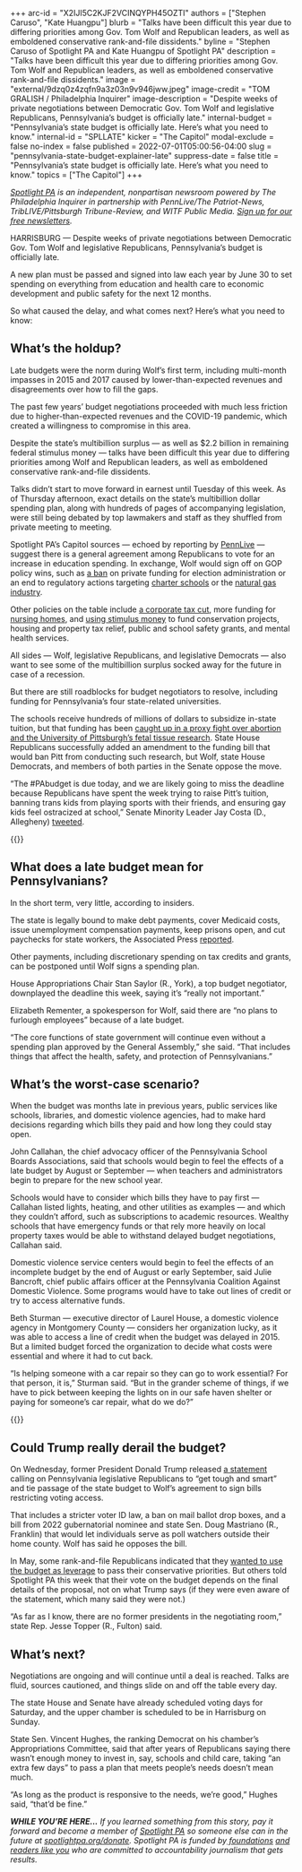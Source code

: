 +++
arc-id = "X2IJI5C2KJF2VCINQYPH45OZTI"
authors = ["Stephen Caruso", "Kate Huangpu"]
blurb = "Talks have been difficult this year due to differing priorities among Gov. Tom Wolf and Republican leaders, as well as emboldened conservative rank-and-file dissidents."
byline = "Stephen Caruso of Spotlight PA and Kate Huangpu of Spotlight PA"
description = "Talks have been difficult this year due to differing priorities among Gov. Tom Wolf and Republican leaders, as well as emboldened conservative rank-and-file dissidents."
image = "external/9dzq0z4zqfn9a3z03n9v946jww.jpeg"
image-credit = "TOM GRALISH / Philadelphia Inquirer"
image-description = "Despite weeks of private negotiations between Democratic Gov. Tom Wolf and legislative Republicans, Pennsylvania’s budget is officially late."
internal-budget = "Pennsylvania’s state budget is officially late. Here’s what you need to know."
internal-id = "SPLLATE"
kicker = "The Capitol"
modal-exclude = false
no-index = false
published = 2022-07-01T05:00:56-04:00
slug = "pennsylvania-state-budget-explainer-late"
suppress-date = false
title = "Pennsylvania’s state budget is officially late. Here’s what you need to know."
topics = ["The Capitol"]
+++

<a href="https://www.spotlightpa.org/"><i>Spotlight PA</i></a><i> is an independent, nonpartisan newsroom powered by The Philadelphia Inquirer in partnership with PennLive/The Patriot-News, TribLIVE/Pittsburgh Tribune-Review, and WITF Public Media. </i><a href="https://www.spotlightpa.org/newsletters"><i>Sign up for our free newsletters</i></a><i>.</i>

HARRISBURG —&nbsp;Despite weeks of private negotiations between Democratic Gov. Tom Wolf and legislative Republicans, Pennsylvania’s budget is officially late.

A new plan must be passed and signed into law each year by June 30 to set spending on everything from education and health care to economic development and public safety for the next 12 months.

So what caused the delay, and what comes next? Here’s what you need to know:

<script src="https://www.spotlightpa.org/embed.js" async></script><div data-spl-embed-version="1" data-spl-src="https://www.spotlightpa.org/embeds/donate/"></div>

## What’s the holdup?

Late budgets were the norm during Wolf’s first term, including multi-month impasses in 2015 and 2017 caused by lower-than-expected revenues and disagreements over how to fill the gaps.

The past few years’ budget negotiations proceeded with much less friction due to higher-than-expected revenues and the COVID-19 pandemic, which created a willingness to compromise in this area.

Despite the state’s multibillion surplus — as well as $2.2 billion in remaining federal stimulus money — talks have been difficult this year due to differing priorities among Wolf and Republican leaders, as well as emboldened conservative rank-and-file dissidents.

Talks didn’t start to move forward in earnest until Tuesday of this week. As of Thursday afternoon, exact details on the state’s multibillion dollar spending plan, along with hundreds of pages of accompanying legislation, were still being debated by top lawmakers and staff as they shuffled from private meeting to meeting.

Spotlight PA’s Capitol sources — echoed by reporting by <a href="https://www.pennlive.com/news/2022/06/state-budget-horse-trading-is-in-full-swing-as-deadline-approaches-in-pennsylvania.html">PennLive</a> — suggest there is a general agreement among Republicans to vote for an increase in education spending. In exchange, Wolf would sign off on GOP policy wins, such as <a href="https://www.spotlightpa.org/news/2022/06/pa-election-private-money-zuckerberg-ban-deal/">a ban</a> on private funding for election administration or an end to regulatory actions targeting <a href="https://www.governor.pa.gov/newsroom/gov-wolf-new-regulations-providing-for-charter-school-transparency-equity-and-accountability-to-take-effect/">charter schools</a> or the <a href="http://www.paenvironmentdigest.com/newsletter/default.asp?NewsletterArticleID=54227&SubjectID=58">natural gas industry</a>.

Other policies on the table include <a href="https://www.spotlightpa.org/news/2022/06/pa-corporate-tax-cut-bipartisan-proposals/">a corporate tax cut</a>, more funding for <a href="https://www.spotlightpa.org/news/2022/06/pa-nursing-home-staffing-proposal-91-million-wolf/">nursing homes</a>, and <a href="https://www.spotlightpa.org/news/2022/06/pa-stimulus-money-budget-spending/">using stimulus money</a> to fund conservation projects, housing and property tax relief, public and school safety grants, and mental health services.

All sides — Wolf, legislative Republicans, and legislative Democrats — also want to see some of the multibillion surplus socked away for the future in case of a recession.

But there are still roadblocks for budget negotiators to resolve, including funding for Pennsylvania’s four state-related universities.

The schools receive hundreds of millions of dollars to subsidize in-state tuition, but that funding has been <a href="https://www.spotlightpa.org/news/2022/06/pa-pittsburgh-fetal-tissue-research-budget/">caught up in a proxy fight over abortion and the University of Pittsburgh’s fetal tissue research</a>. State House Republicans successfully added an amendment to the funding bill that would ban Pitt from conducting such research, but Wolf, state House Democrats, and members of both parties in the Senate oppose the move.

“The #PAbudget is due today, and we are likely going to miss the deadline because Republicans have spent the week trying to raise Pitt’s tuition, banning trans kids from playing sports with their friends, and ensuring gay kids feel ostracized at school,” Senate Minority Leader Jay Costa (D., Allegheny) <a href="https://twitter.com/JayCostaPA/status/1542482567299059714?s=20&t=11EH5AzILfPcpBhMEgorag">tweeted</a>.

{{<picture src="external/2q080njycaygmkch0t3fckawkr.jpeg" description="House Appropriations Chair Stan Saylor (R., York), a top budget negotiator, downplayed the deadline this week, saying it’s “really not important.”" caption="House Appropriations Chair Stan Saylor (R., York), a top budget negotiator, downplayed the deadline this week, saying it’s “really not important.”" credit="MICHAEL BRYANT / Philadelphia Inquirer">}} 

## What does a late budget mean for Pennsylvanians?

In the short term, very little, according to insiders.

The state is legally bound to make debt payments, cover Medicaid costs, issue unemployment compensation payments, keep prisons open, and cut paychecks for state workers, the Associated Press <a href="https://apnews.com/article/pennsylvania-tom-wolf-government-and-politics-b2754132bc980ff0977f5222fcac48a5">reported</a>.

Other payments, including discretionary spending on tax credits and grants, can be postponed until Wolf signs a spending plan.

House Appropriations Chair Stan Saylor (R., York), a top budget negotiator, downplayed the deadline this week, saying it’s “really not important.”

Elizabeth Rementer, a spokesperson for Wolf, said there are “no plans to furlough employees” because of a late budget.

“The core functions of state government will continue even without a spending plan approved by the General Assembly,” she said. “That includes things that affect the health, safety, and protection of Pennsylvanians.”

## What’s the worst-case scenario?

When the budget was months late in previous years, public services like schools, libraries, and domestic violence agencies, had to make hard decisions regarding which bills they paid and how long they could stay open.

John Callahan, the chief advocacy officer of the Pennsylvania School Boards Associations, said that schools would begin to feel the effects of a late budget by August or September — when teachers and administrators begin to prepare for the new school year.

Schools would have to consider which bills they have to pay first — Callahan listed lights, heating, and other utilities as examples — and which they couldn’t afford, such as subscriptions to academic resources. Wealthy schools that have emergency funds or that rely more heavily on local property taxes would be able to withstand delayed budget negotiations, Callahan said.

Domestic violence service centers would begin to feel the effects of an incomplete budget by the end of August or early September, said Julie Bancroft, chief public affairs officer at the Pennsylvania Coalition Against Domestic Violence. Some programs would have to take out lines of credit or try to access alternative funds.

Beth Sturman — executive director of Laurel House, a domestic violence agency in Montgomery County — considers her organization lucky, as it was able to access a line of credit when the budget was delayed in 2015. But a limited budget forced the organization to decide what costs were essential and where it had to cut back.

“Is helping someone with a car repair so they can go to work essential? For that person, it is,” Sturman said. “But in the grander scheme of things, if we have to pick between keeping the lights on in our safe haven shelter or paying for someone’s car repair, what do we do?”

{{<picture src="external/gedyabwr8rkwzdh2q4qe0zh5j8.jpeg" description="Former President Donald Trump released a statement calling on Pennsylvania legislative Republicans to “get tough and smart” and tie passage of the state budget to Wolf’s agreement to sign bills restricting voting access." caption="Former President Donald Trump released a statement calling on Pennsylvania legislative Republicans to “get tough and smart” and tie passage of the state budget to Wolf’s agreement to sign bills restricting voting access." credit="JOSE F. MORENO / Philadelphia Inquirer">}} 

## Could Trump really derail the budget?

On Wednesday, former President Donald Trump released <a href="https://twitter.com/StephenJ_Caruso/status/1542243074415497219?s=20&t=11EH5AzILfPcpBhMEgorag">a statement</a> calling on Pennsylvania legislative Republicans to “get tough and smart” and tie passage of the state budget to Wolf’s agreement to sign bills restricting voting access.

That includes a stricter voter ID law, a ban on mail ballot drop boxes, and a bill from 2022 gubernatorial nominee and state Sen. Doug Mastriano (R., Franklin) that would let individuals serve as poll watchers outside their home county. Wolf has said he opposes the bill.

In May, some rank-and-file Republicans indicated that they <a href="https://www.spotlightpa.org/news/2022/05/pa-primary-election-results-budget-impasse/">wanted to use the budget as leverage</a> to pass their conservative priorities. But others told Spotlight PA this week that their vote on the budget depends on the final details of the proposal, not on what Trump says (if they were even aware of the statement, which many said they were not.)

“As far as I know, there are no former presidents in the negotiating room,” state Rep. Jesse Topper (R., Fulton) said.

<script src="https://www.spotlightpa.org/embed.js" async></script><div data-spl-embed-version="1" data-spl-src="https://www.spotlightpa.org/embeds/newsletter/"></div>

## What’s next?

Negotiations are ongoing and will continue until a deal is reached. Talks are fluid, sources cautioned, and things slide on and off the table every day.

The state House and Senate have already scheduled voting days for Saturday, and the upper chamber is scheduled to be in Harrisburg on Sunday.

State Sen. Vincent Hughes, the ranking Democrat on his chamber’s Appropriations Committee, said that after years of Republicans saying there wasn’t enough money to invest in, say, schools and child care, taking “an extra few days” to pass a plan that meets people’s needs doesn’t mean much.

“As long as the product is responsive to the needs, we’re good,” Hughes said, “that’d be fine.”

<i><b>WHILE YOU’RE HERE...</b></i><i> If you learned something from this story, pay it forward and become a member of </i><a href="https://www.spotlightpa.org/"><i>Spotlight PA</i></a><i> so someone else can in the future at </i><a href="http://spotlightpa.org/donate"><i>spotlightpa.org/donate</i></a><i>. Spotlight PA is funded by</i><a href="https://www.spotlightpa.org/support"><i> foundations</i></a><i> </i><a href="https://www.spotlightpa.org/support"><i>and readers like you</i></a><i> who are committed to accountability journalism that gets results.</i>
